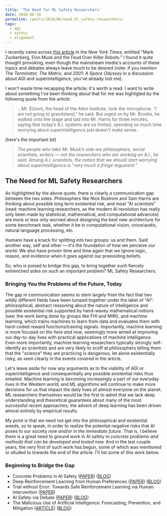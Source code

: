```yaml
---
title: 'The Need for ML Safety Researchers'
date: 2018-06-20
permalink: /posts/2018/06/need_ml_safety_researchers/
tags:
  - agi
  - safety
  - alignment
---
```


I recently came across [this article](https://www.nytimes.com/2018/06/09/technology/elon-musk-mark-zuckerberg-artificial-intelligence.html?emc=edit_th_180610&nl=todaysheadlines&nlid=609109170610) in the *New York Times*, entitled "Mark Zuckerberg, Elon Musk and the Feud Over Killer Robots." I found it quite thought provoking, even though the mainstream media's accounts of these topics and debates always leave much to be desired (note: if you mention *The Terminator, The Matrix,* and *2001: A Space Odyssey* in a discussion about AGI and superintelligence, you've already lost me).

I won't waste time recapping the article; it's worth a read. I want to write about something I've been thinking about that for me was highligted by the following quote from the article:

> ...Mr. Etzioni, the head of the Allen Institute, took the microphone. “I am not going to grandstand,” he said. But urged on by Mr. Brooks, he walked onto the stage and laid into Mr. Harris for three minutes, saying that today’s A.I. systems are so limited, spending so much time worrying about superintelligence just doesn’t make sense.

(here's the important bit)

> *The people who take Mr. Musk’s side are philosophers, social scientists, writers — not the researchers who are working on A.I., he said. Among A.I. scientists, the notion that we should start worrying about superintelligence is “very much a fringe argument.”*

## The Need for ML Safety Researchers

As highlighted by the above quote, there is clearly a communication gap between the two sides. Philosophers like Nick Bostrom and Sam Harris are thinking about possible long term existential risk, and most "AI scientists" (read: machine learning researchers, as the modern AI revolution has really only been made by statistical, mathematical, and computational advances) are more or less only worried about designing the best new architecture for some benchmark task, whether it be in computational vision, voice/audio, natural language processing, etc.

Humans have a knack for splitting into two groups: us and them. Said another way, self and other — it's the foundation of how we perceive our world. We also have proven time and time again that we ignore logic, reason, and evidence when it goes against our preexisting beliefs.

So, who is poised to bridge this gap, to bring together such fiercely entrenched sides on such an important problem? ML Safety Researchers.

### Bringing You the Problems of the Future, Today

The gap in communication seems to stem largely from the fact that two wildly different fields have been lumped together under the label of "AI": philosophical, abstract reasoning about the nature of intelligence and possible existential risk supported by hand-wavey mathematical notions (see: the work being done by groups like FHI and MIRI), and machine learning, which trains machines to learn from data and evaluates them with hard-coded reward functions/training signals. Importantly, machine learning is more focused on *the here and now*, seemingly more aimed at improving our day-to-day lives with practical applications of machine intelligence. Even more importantly, machine learning researchers typically strongly self-identify as scientists and are very likely to scoff at philosophers telling them that the "science" they are practicing is dangerous, let alone existentially risky, as seen clearly in the events covered in the article.

Let's leave aside for now any arguments as to the viability of AGI or superintelligence and consequentially any possible existential risks thus entailed. Machine learning is becoming increasingly a part of our everyday lives in the Western world, and ML algorithms will continue to make more decisions for us that impact the daily lives of almost everyone on the planet. ML researchers themselves would be the first to admit that we lack deep understanding and theoretical guarantees about many of the most successful recent approaches; the advent of deep learning has been driven almost entirely by empirical results.

My point is that we need not get into the philosophical and existential weeds, so to speak, in order to realize the potential negative risks that AI poses to our society *now and/or in the immediate future*. That is, I believe there is a great need to ground work in AI safety in *concrete problems and methods that can be developed and tested now.* And in the last couple years, the very first of such work has begun, some of which was mentioned or alluded to towards the end of the article. I'll list some of this work below.

### Beginning to Bridge the Gap

* Concrete Problems in AI Safety ([PAPER](https://arxiv.org/abs/1606.06565)) ([BLOG](https://blog.openai.com/concrete-ai-safety-problems/))
* Deep Reinforcement Learning from Human Preferences ([PAPER](https://arxiv.org/abs/1706.03741)) ([BLOG](https://blog.openai.com/deep-reinforcement-learning-from-human-preferences/))
* Trial without Error: Towards Safe Reinforcement Learning via Human Intervention ([PAPER](https://arxiv.org/abs/1707.05173))
* AI Safety via Debate ([PAPER](https://arxiv.org/abs/1805.00899)) ([BLOG](https://blog.openai.com/debate/))
* The Malicious Use of Artificial Intelligence: Forecasting, Prevention, and Mitigation ([ARTICLE](https://arxiv.org/abs/1706.03741)) ([BLOG](https://blog.openai.com/preparing-for-malicious-uses-of-ai/))
